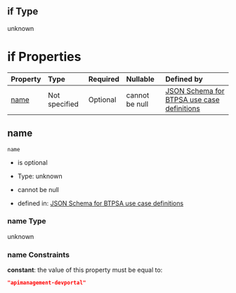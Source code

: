 ## if Type

unknown

# if Properties

| Property      | Type          | Required | Nullable       | Defined by                                                                                                                                                                                                      |
| :------------ | :------------ | :------- | :------------- | :-------------------------------------------------------------------------------------------------------------------------------------------------------------------------------------------------------------- |
| [name](#name) | Not specified | Optional | cannot be null | [JSON Schema for BTPSA use case definitions](btpsa-usecase-properties-services-items-allof-1-then-allof-7-if-properties-name.md "undefined#/properties/services/items/allOf/1/then/allOf/7/if/properties/name") |

## name



`name`

*   is optional

*   Type: unknown

*   cannot be null

*   defined in: [JSON Schema for BTPSA use case definitions](btpsa-usecase-properties-services-items-allof-1-then-allof-7-if-properties-name.md "undefined#/properties/services/items/allOf/1/then/allOf/7/if/properties/name")

### name Type

unknown

### name Constraints

**constant**: the value of this property must be equal to:

```json
"apimanagement-devportal"
```
